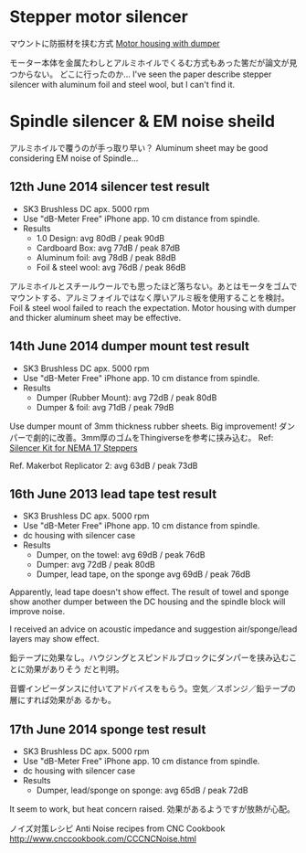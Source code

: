 # Stepper motor silencer

マウントに防振材を挟む方式
[Motor housing with dumper](http://www.thingiverse.com/thing:25205)

モーター本体を金属たわしとアルミホイルでくるむ方式もあった筈だが論文が見つからない。
どこに行ったのか…
I've seen the paper describe stepper silencer with aluminum foil and steel wool, but I can't find it.

# Spindle silencer & EM noise sheild

アルミホイルで覆うのが手っ取り早い？
Aluminum sheet may be good considering EM noise of Spindle...

## 12th June 2014 silencer test result

* SK3 Brushless DC apx. 5000 rpm
* Use "dB-Meter Free" iPhone app. 10 cm distance from spindle.
* Results
	* 1.0 Design: avg 80dB / peak 90dB
	* Cardboard Box: avg 77dB / peak 87dB
	* Aluminum foil: avg 78dB / peak 88dB
	* Foil & steel wool: avg 76dB / peak 86dB

アルミホイルとスチールウールでも思ったほど落ちない。あとはモータをゴムでマウントする、アルミフォイルではなく厚いアルミ板を使用することを検討。
Foil & steel wool failed to reach the expectation. Motor housing with dumper and thicker aluminum sheet may be effective.

## 14th June 2014 dumper mount test result

* SK3 Brushless DC apx. 5000 rpm
* Use "dB-Meter Free" iPhone app. 10 cm distance from spindle.
* Results
	* Dumper (Rubber Mount): avg 72dB / peak 80dB
	* Dumper & foil: avg 71dB / peak 79dB

Use dumper mount of 3mm thickness rubber sheets. Big improvement!
ダンパーで劇的に改善。3mm厚のゴムをThingiverseを参考に挟み込む。
Ref: [Silencer Kit for NEMA 17 Steppers](http://www.thingiverse.com/thing:25205)

Ref. Makerbot Replicator 2: avg 63dB / peak 73dB

## 16th June 2013 lead tape test result

* SK3 Brushless DC apx. 5000 rpm
* Use "dB-Meter Free" iPhone app. 10 cm distance from spindle.
* dc housing with silencer case
* Results
	* Dumper, on the towel: avg 69dB / peak 76dB
	* Dumper: avg 72dB / peak 80dB
	* Dumper, lead tape, on the sponge avg 69dB / peak 76dB

Apparently, lead tape doesn't show effect. The result of towel and sponge show 
another dumper between the DC housing and the spindle block will improve noise.

I received an advice on acoustic impedance and suggestion air/sponge/lead layers 
may show effect.

鉛テープに効果なし。ハウジングとスピンドルブロックにダンパーを挟み込むことに効果がありそう
だと判明。

音響インピーダンスに付いてアドバイスをもらう。空気／スポンジ／鉛テープの層にすれば効果があ
るかも。

## 17th June 2014 sponge test result

* SK3 Brushless DC apx. 5000 rpm
* Use "dB-Meter Free" iPhone app. 10 cm distance from spindle.
* dc housing with silencer case
* Results
	* Dumper, lead/sponge on sponge: avg 65dB / peak 72dB

It seem to work, but heat concern raised.
効果があるようですが放熱が心配。

ノイズ対策レシピ
Anti Noise recipes from CNC Cookbook
http://www.cnccookbook.com/CCCNCNoise.html

